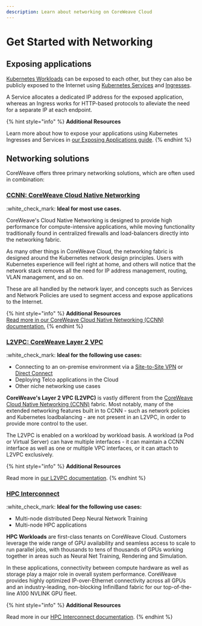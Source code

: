 ```yaml
---
description: Learn about networking on CoreWeave Cloud
---
```


# Get Started with Networking

## Exposing applications

[Kubernetes Workloads](https://kubernetes.io/docs/concepts/workloads/) can be exposed to each other, but they can also be publicly exposed to the Internet using [Kubernetes Services](https://kubernetes.io/docs/concepts/services-networking/service/) and [Ingresses](https://kubernetes.io/docs/concepts/services-networking/ingress/).

A Service allocates a dedicated IP address for the exposed application, whereas an Ingress works for HTTP-based protocols to alleviate the need for a separate IP at each endpoint.

{% hint style="info" %}
**Additional Resources**

Learn more about how to expose your applications using Kubernetes Ingresses and Services in [our Exposing Applications guide](../coreweave-kubernetes/exposing-applications.md).
{% endhint %}

## Networking solutions

CoreWeave offers three primary networking solutions, which are often used in combination:

### [CCNN: CoreWeave Cloud Native Networking](coreweave-cloud-native-networking-ccnn.md)

:white\_check\_mark: **Ideal for most use cases.**

CoreWeave's Cloud Native Networking is designed to provide high performance for compute-intensive applications, while moving functionality traditionally found in centralized firewalls and load-balancers directly into the networking fabric.

As many other things in CoreWeave Cloud, the networking fabric is designed around the Kubernetes network design principles. Users with Kubernetes experience will feel right at home, and others will notice that the network stack removes all the need for IP address management, routing, VLAN management, and so on.

These are all handled by the network layer, and concepts such as Services and Network Policies are used to segment access and expose applications to the Internet.

{% hint style="info" %}
**Additional Resources**\
[Read more in our CoreWeave Cloud Native Networking (CCNN) documentation.](coreweave-cloud-native-networking-ccnn.md)
{% endhint %}

### [L2VPC: CoreWeave Layer 2 VPC](../coreweave-kubernetes/networking/layer-2-vpc-l2vpc/)

:white\_check\_mark: **Ideal for the following use cases:**

* Connecting to an on-premise environment via a [Site-to-Site VPN](../coreweave-kubernetes/networking/site-to-site-connections/site-to-site-vpn/) or [Direct Connect](../coreweave-kubernetes/networking/site-to-site-connections/direct-connections.md)
* Deploying Telco applications in the Cloud
* Other niche networking use cases

**CoreWeave's Layer 2 VPC (L2VPC)** is vastly different from the [CoreWeave Cloud Native Networking (CCNN)](coreweave-cloud-native-networking-ccnn.md) fabric. Most notably, many of the extended networking features built in to CCNN - such as network policies and Kubernetes loadbalancing - are not present in an L2VPC, in order to provide more control to the user.

The L2VPC is enabled on a workload by workload basis. A workload (a Pod or Virtual Server) can have multiple interfaces - it can maintain a CCNN interface as well as one or multiple VPC interfaces, or it can attach to L2VPC exclusively.

{% hint style="info" %}
**Additional Resources**

Read more in [our L2VPC documentation](../coreweave-kubernetes/networking/layer-2-vpc-l2vpc/).
{% endhint %}

### [**HPC Interconnect**](../coreweave-kubernetes/networking/hpc-interconnect.md)

:white\_check\_mark: **Ideal for the following use cases:**

* Multi-node distributed Deep Neural Network Training
* Multi-node HPC applications

**HPC Workloads** are first-class tenants on CoreWeave Cloud. Customers leverage the wide range of GPU availability and seamless access to scale to run parallel jobs, with thousands to tens of thousands of GPUs working together in areas such as Neural Net Training, Rendering and Simulation.

In these applications, connectivity between compute hardware as well as storage play a major role in overall system performance. CoreWeave provides highly optimized IP-over-Ethernet connectivity across all GPUs and an industry-leading, non-blocking InfiniBand fabric for our top-of-the-line A100 NVLINK GPU fleet.

{% hint style="info" %}
**Additional Resources**

Read more in our [HPC Interconnect documentation](../coreweave-kubernetes/networking/hpc-interconnect.md).
{% endhint %}

